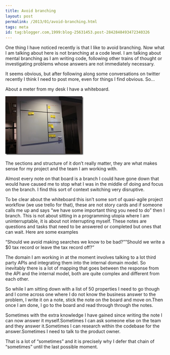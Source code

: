 ```yaml
---
title: Avoid branching
layout: post
permalink: /2013/01/avoid-branching.html
tags: meta
id: tag:blogger.com,1999:blog-25631453.post-2842848493472340326
---
```



One thing I have noticed recently is that I like to avoid branching. Now what I am talking about here is not branching at a code level. I am talking about mental branching as I am writing code, following other trains of thought or investigating problems whose answers are not immediately necessary.  
 
It seems obvious, but after following along some conversations on twitter recently I think I need to post more, even for things I find obvious. So…  
 
About a meter from my desk I have a whiteboard.  
 
![Photo 8-01-13 1 40 10 PM](/images/1382874050650.png)  
 
The sections and structure of it don’t really matter, they are what makes sense for my project and the team I am working with.  
 
Almost every note on that board is a branch I could have gone down that would have caused me to stop what I was in the middle of doing and focus on the branch. I find this sort of context switching very disruptive.  
 
To be clear about the whiteboard this isn’t some sort of quasi-agile project workflow (we use trello for that), these are not story cards and if someone calls me up and says “we have some important thing you need to do” then I branch. This is not about sitting in a programming utopia where I am uninterruptable, it is about not interrupting myself. These notes are questions and tasks that need to be answered or completed but ones that can wait. Here are some examples  
 
“Should we avoid making searches we know to be bad?””Should we write a $0 tax record or leave the tax record off?”  
 
The domain I am working in at the moment involves talking to a lot third party APIs and integrating them into the internal domain model. So inevitably there is a lot of mapping that goes between the response from the API and the internal model, both are quite complex and different from each other.  
 
So while I am sitting down with a list of 50 properties I need to go though and I come across one where I do not know the business answer to the problem, I write it on a note, stick the note on the board and move on.Then once I am done, I go to the board and read through through the notes.  
 
Sometimes with the extra knowledge I have gained since writing the note I can now answer it myself.Sometimes I can ask someone else on the team and they answer it.Sometimes I can research within the codebase for the answer.Sometimes I need to talk to the product owner.  
 
That is a lot of “sometimes” and it is precisely why I defer that chain of “sometimes” until the last possible moment.  
  
